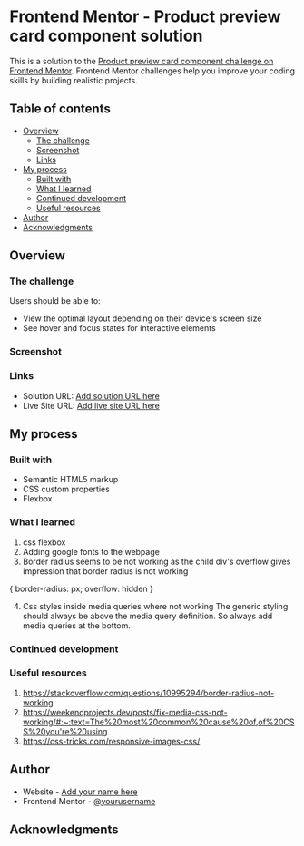 # Frontend Mentor - Product preview card component solution

This is a solution to the [Product preview card component challenge on Frontend Mentor](https://www.frontendmentor.io/challenges/product-preview-card-component-GO7UmttRfa). Frontend Mentor challenges help you improve your coding skills by building realistic projects.

## Table of contents

- [Overview](#overview)
  - [The challenge](#the-challenge)
  - [Screenshot](#screenshot)
  - [Links](#links)
- [My process](#my-process)
  - [Built with](#built-with)
  - [What I learned](#what-i-learned)
  - [Continued development](#continued-development)
  - [Useful resources](#useful-resources)
- [Author](#author)
- [Acknowledgments](#acknowledgments)

## Overview

### The challenge

Users should be able to:

- View the optimal layout depending on their device's screen size
- See hover and focus states for interactive elements

### Screenshot

### Links

- Solution URL: [Add solution URL here](https://your-solution-url.com)
- Live Site URL: [Add live site URL here](https://your-live-site-url.com)

## My process

### Built with

- Semantic HTML5 markup
- CSS custom properties
- Flexbox

### What I learned

1. css flexbox
2. Adding google fonts to the webpage
3. Border radius seems to be not working as the child div's overflow gives impression that border radius is not working

{
border-radius: px;
overflow: hidden
}

4. Css styles inside media queries where not working
   The generic styling should always be above the media query definition. So always add media queries at the bottom.

### Continued development

### Useful resources

1. https://stackoverflow.com/questions/10995294/border-radius-not-working
2. https://weekendprojects.dev/posts/fix-media-css-not-working/#:~:text=The%20most%20common%20cause%20of,of%20CSS%20you're%20using.
3. https://css-tricks.com/responsive-images-css/

## Author

- Website - [Add your name here](https://www.your-site.com)
- Frontend Mentor - [@yourusername](https://www.frontendmentor.io/profile/yourusername)

## Acknowledgments
